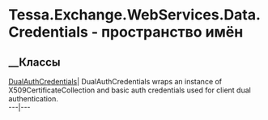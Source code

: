 # Tessa.Exchange.WebServices.Data.Credentials - пространство имён
## __Классы
[DualAuthCredentials](T_Tessa_Exchange_WebServices_Data_Credentials_DualAuthCredentials.htm)|
DualAuthCredentials wraps an instance of X509CertificateCollection and basic
auth credentials used for client dual authentication.  
---|---
